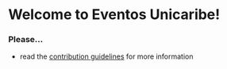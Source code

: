 # Welcome to Eventos Unicaribe!

### Please...

- read the [contribution guidelines](CONTRIBUTING.md) for more information
